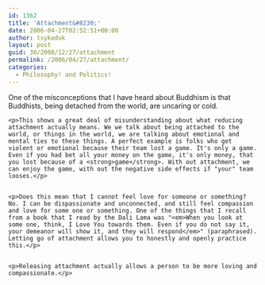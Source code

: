 ```yaml
---
id: 1362
title: 'Attachment&#8230;'
date: 2006-04-27T02:52:51+00:00
author: tsykoduk
layout: post
guid: 30/2008/12/27/attachment
permalink: /2006/04/27/attachment/
categories:
  - Philosophy! and Politics!
---
```

<p>One of the misconceptions that I have heard about Buddhism is that Buddhists, being detached from the world, are uncaring or cold.</p>


	<p>This shows a great deal of misunderstanding about what reducing attachment actually means. We we talk about being attached to the world, or things in the world, we are talking about emotional and mental ties to these things. A perfect example is folks who get violent or emotional because their team lost a game. It's only a game. Even if you had bet all your money on the game, it's only money, that you lost because of a <strong>game</strong>. With out attachment, we can enjoy the game, with out the negative side effects if "your" team looses.</p>


	<p>Does this mean that I cannot feel love for someone or something? No. I can be dispassionate and unconnected, and still feel compassion and love for some one or something. One of the things that I recall from a book that I read by the Dali Lama was "<em>When you look at some one, think, I Love You towards them. Even if you do not say it, your demeanor will show it, and they will respond</em>" (paraphrased). Letting go of attachment allows you to honestly and openly practice this.</p>


	<p>Releasing attachment actually allows a person to be more loving and compassionate.</p>